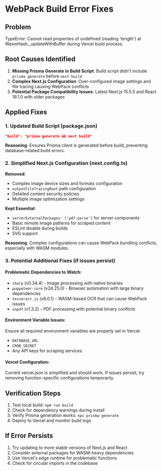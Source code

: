 # WebPack Build Error Fixes

## Problem
TypeError: Cannot read properties of undefined (reading 'length') at WasmHash._updateWithBuffer during Vercel build process.

## Root Causes Identified
1. **Missing Prisma Generate in Build Script**: Build script didn't include `prisma generate` before `next build`
2. **Complex Next.js Configuration**: Over-configured image settings and file tracing causing WebPack conflicts
3. **Potential Package Compatibility Issues**: Latest Next.js 15.5.5 and React 19.1.0 with older packages

## Applied Fixes

### 1. Updated Build Script (package.json)
```json
"build": "prisma generate && next build"
```
**Reasoning**: Ensures Prisma client is generated before build, preventing database-related build errors.

### 2. Simplified Next.js Configuration (next.config.ts) 
**Removed**:
- Complex image device sizes and formats configuration
- `outputFileTracingRoot` path configuration  
- Detailed content security policies
- Multiple image optimization settings

**Kept Essential**:
- `serverExternalPackages: ['pdf-parse']` for server components
- Basic remote image patterns for scraped content
- ESLint disable during builds
- SVG support

**Reasoning**: Complex configurations can cause WebPack bundling conflicts, especially with WASM modules.

### 3. Potential Additional Fixes (if issues persist)

#### Problematic Dependencies to Watch:
- `sharp` (v0.34.4) - Image processing with native binaries
- `puppeteer-core` (v24.25.0) - Browser automation with large binary dependencies
- `tesseract.js` (v6.0.1) - WASM-based OCR that can cause WebPack issues
- `unpdf` (v1.3.2) - PDF processing with potential binary conflicts

#### Environment Variable Issues:
Ensure all required environment variables are properly set in Vercel:
- `DATABASE_URL`
- `CRON_SECRET`  
- Any API keys for scraping services

#### Vercel Configuration:
Current vercel.json is simplified and should work. If issues persist, try removing function-specific configurations temporarily.

## Verification Steps
1. Test local build: `npm run build`
2. Check for dependency warnings during install
3. Verify Prisma generation works: `npx prisma generate`
4. Deploy to Vercel and monitor build logs

## If Error Persists
1. Try updating to more stable versions of Next.js and React
2. Consider external packages for WASM-heavy dependencies
3. Use Vercel's edge runtime for problematic functions
4. Check for circular imports in the codebase
